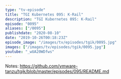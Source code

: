 ```yaml
---
type: "tv-episode"
title: "TGI Kubernetes 095: K-Rail"
description: "TGI Kubernetes 095: K-Rail"
episode: "0095"
aliases: ["/0095"]
publishdate: "2020-08-10"
date: "2019-10-26T00:18:23Z"
episode_image: "/images/tv/episodes/tgik/0095.jpg"
images: ["/images/tv/episodes/tgik/0095.jpg"]
youtube: "_wUA20WDfws"
---
```


Notes: https://github.com/vmware-tanzu/tgik/blob/master/episodes/095/README.md

